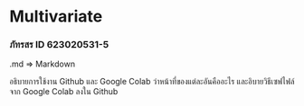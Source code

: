 # Multivariate

### ภัทรสร ID 623020531-5

.md => Markdown 

อธิบายการใช้งาน Github และ Google Colab ว่าหน้าที่ของแต่ละอันคืออะไร และอิบายวิธีเซฟไฟล์จาก Google Colab ลงใน Github
